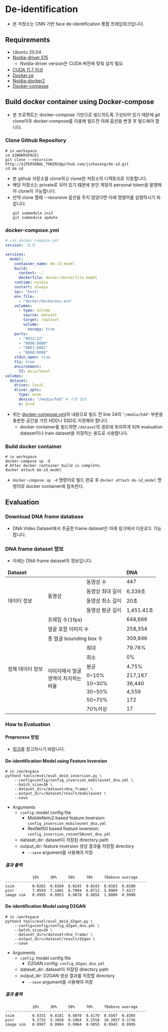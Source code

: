 # De-identification
* 본 저장소는 CNN 기반 face de-identification 통합 프레임워크입니다.
## Requirements
* Ubuntu 20.04
* [Nvidia-driver 515](https://velog.io/@jinhasong/nvidia-driver)
  * Nvidia-driver version은 CUDA 버전에 맞춰 설치 필요
* [CUDA 11.7 이상](https://developer.nvidia.com/cuda-11-7-1-download-archive?target_os=Linux&target_arch=x86_64&Distribution=Ubuntu&target_version=20.04&target_type=runfile_local)
* [Docker.ce](https://velog.io/@jinhasong/Docker-install)
* [Nvidia-docker2](https://velog.io/@jinhasong/Nvidia-docker2-install)
* [Docker-compose](https://velog.io/@jinhasong/Docker-compose-install)
## Build docker container using Docker-compose
* 본 프로젝트는 docker-compose 기반으로 빌드하도록 구성되어 있기 때문에 git clone이후 docker-compose를 이용해 빌드전 아래 옵션을 변경 후 빌드해야 합니다.
### Clone Github Repository
```shell
# in workspace
cd ${WOKRSPACE}
git clone --recursive http://${PERSONAL_TOKEN}@github.com/jinhasong/de-id.git
cd de-id
```
* 본 github 저장소를 clone하고 clone한 저장소의 디렉토리로 이동합니다.
* 해당 저장소는 private로 되어 있기 떄문에 본인 계정의 personal token을 발행해야 clone이 가능합니다.
* 만약 clone 할떄 --recursive 옵션을 주지 않았다면 아래 명령어를 실행하시기 바랍니다.
  ```shell
  git submodule init
  git submodule update
  ```
### docker-compose.yml
```yaml
# vim docker-compose.yml
version: '2.3'

services:
  model:
    container_name: de-id_model
    build:
      context: ./
      dockerfile: docker/dockerfile_model
    runtime: nvidia
    restart: always
    ipc: "host"
    env_file:
      - "docker/dockerenv.env"
    volumes:
      - type: volume
        source: dataset
        target: /dataset
        volume:
          nocopy: true
    ports:
      - "8022:22"
      - "8000:8000"
      - "8001:8001"
      - "8888:8888"
    stdin_open: true
    tty: true
    environment:
      TZ: Asia/Seoul
volumes:
  dataset:
    driver: local
    driver_opts:
      type: none
      device: "/media/hdd" # 수정 필요
      o: bind
```
* 위는 [docker-compose.yml](docker-compose.yml)의 내용으로 빌드 전 line 34의 ```"/media/hdd"``` 부분을 충분한 공간을 가진 HDD나 SSD로 지정해야 합니다.
  * docker container를 빌드하면 ```/dataset```의 경로에 위치하게 되며 evaluation dataset이나 train dataset을 저장하는 용도로 사용합니다.
### Build docker container
```shell
# in workspace
docker-compose up -d
# After docker container build is complete.
docker attach de-id_model
```
* ```docker-compose up -d``` 명령어로 빌드 완료 후 ```docker attach de-id_model``` 명령어로 docker container에 접속한다.
## Evaluation
### Download DNA frame database
* DNA Video Dataset에서 추출한 frame dataset은 아래 링크에서 다운로드 가능합니다.
### DNA frame dataset 정보
* 아래는 DNA frame dataset의 정보입니다.
<table>
    <thead>
        <tr>
            <td colspan="3"><b>Dataset</b></td>
            <td><b>DNA</b></td>          
        </tr>
    </thead>
    <tbody>
        <tr>
            <td rowspan="5">데이터 정보</td>
            <td rowspan="4">동영상</td>
            <td>동영상 수</td>
            <td>447</td>
        </tr>
        <tr>
            <td>동영상 최대 길이</td>
            <td>6,339초</td>
        </tr>
        <tr>
            <td>동영상 최소 길이</td>
            <td>20초</td>
        </tr>
        <tr>
            <td>동영상 평균 길이</td>
            <td>1,451.41초</td>
        </tr>
        <tr>
            <td colspan="2">프레임 수(1fps)</td>
            <td colspan="2">648,666</td>
        </tr>
        <tr>
            <td rowspan="13">정제 데이터 정보</td>
            <td colspan="2">얼굴 포함 이미지 수</td>
            <td>258,354</td>
        </tr>
        <tr>
            <td colspan="2">총 얼굴 bounding box 수</td>
            <td>309,946</td>
        </tr>
        <tr>
            <td rowspan="8">이미지에서 얼굴<br> 영역이 차지하는<br> 비율</td>
            <td>최대</td>
            <td>79.76%</td>
        </tr>
        <tr>
            <td>최소</td>
            <td>0%</td>
        </tr>
        <tr>
            <td>평균</td>
            <td>4.75%</td>
        </tr>
        <tr>
            <td>0~10%</td>
            <td>217,167</td>
        </tr>
        <tr>
            <td>10~30%</td>
            <td>36,440</td>
        </tr>
        <tr>
            <td>30~50%</td>
            <td>4,559</td>
        </tr>
        <tr>
            <td>50~70%</td>
            <td>172</td>
        </tr>
        <tr>
            <td>70%이상</td>
            <td>17</td>
        </tr>
    </tbody>
</table>

### How to Evaluation
#### Preprocess 방법
* [링크](tools/preprocess/Readme.md)를 참고하시기 바랍니다.
#### De-identification Model using Feature Inversion
```shell
# in /workspace
python3 tools/evel/eval_deid_inversion.py \
    --config=config/config_inversion_mobileunet_dna.yml \
    --batch_size=16 \
    --dataset_dir=/dataset/dna_frame/ \
    --output_dir=/dataset/result/mobileunet \
    --save
```
* Arguments
  * ```config```: model config file
    * MobileNetv2 based feature inversion: ```config_inversion_mobileunet_dna.yml```
    * ResNet50 based feature inversion: ```config_inversion_resnet50unet_dna.yml```
  * dataset_dir: dataset이 저장된 directory path
  * output_dir: feature inversion 생성 결과를 저장할 directory
    * ```--save``` argument를 사용해야 저장
##### 결과 출력
```shell
	        10% 	30% 	50% 	70% 	70above	average
---------------------------------------------------------------
ssim    	0.0282	0.0260	0.0245	0.0243	0.0163	0.0280
psnr    	7.4593	7.1601	6.7994	6.0713	5.9969	7.4217
image sim	0.9995	0.9953	0.9878	0.9856	1.0000	0.9990
```
#### De-identification Model using D2GAN
```shell
# in /workspace
python3 tools/evel/eval_deid_d2gan.py \
    --config=config/config_d2gan_dna.yml \
    --batch_size=16 \
    --dataset_dir=/dataset/dna_frame/ \
    --output_dir=/dataset/result/d2gan \
    --save
```
* Arguments
  * ```config```: model config file
    * D2GAN config: ```config_d2gan_dna.yml```
  * dataset_dir: dataset이 저장된 directory path
  * output_dir: D2GAN 생성 결과를 저장할 directory
    * ```--save``` argument를 사용해야 저장
##### 결과 출력
```shell
	        10% 	30% 	50% 	70% 	70above	average
---------------------------------------------------------------
ssim     	0.4331	0.4181	0.4070	0.4170	0.4587	0.4305
psnr     	9.3732	9.3858	9.2964	9.2558	10.2857	9.3736
image sim	0.9997	0.9984	0.9964	0.9955	0.9943	0.9995
```